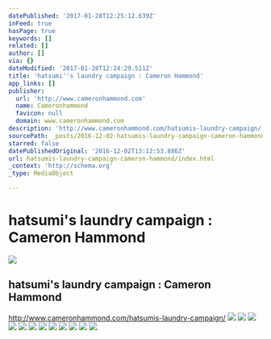 ```yaml
---
datePublished: '2017-01-28T12:25:12.639Z'
inFeed: true
hasPage: true
keywords: []
related: []
author: []
via: {}
dateModified: '2017-01-28T12:24:29.511Z'
title: 'hatsumi''s laundry campaign : Cameron Hammond'
app_links: []
publisher:
  url: 'http://www.cameronhammond.com'
  name: Cameronhammond
  favicon: null
  domain: www.cameronhammond.com
description: 'http://www.cameronhammond.com/hatsumis-laundry-campaign/'
sourcePath: _posts/2016-12-02-hatsumis-laundry-campaign-cameron-hammond.md
starred: false
datePublishedOriginal: '2016-12-02T13:12:53.886Z'
url: hatsumis-laundry-campaign-cameron-hammond/index.html
_context: 'http://schema.org'
_type: MediaObject

---
```

# hatsumi's laundry campaign : Cameron Hammond

<article style=""><img src="https://s3-us-west-2.amazonaws.com/the-grid-img/p/e77163430887b4e0bcd658d92c81bf7a622bdf32.jpg" /><h1>hatsumi's laundry campaign : Cameron Hammond</h1></article>

http://www.cameronhammond.com/hatsumis-laundry-campaign/
![](https://the-grid-user-content.s3-us-west-2.amazonaws.com/4de1b20b-892a-4b5d-ab1d-034d5ddf7272.jpg)
![](https://the-grid-user-content.s3-us-west-2.amazonaws.com/57362002-5080-460c-b417-0519a6df98d3.jpg)
![](https://the-grid-user-content.s3-us-west-2.amazonaws.com/5d530793-de03-4648-87b6-68d7d5cbae94.jpg)
![](https://the-grid-user-content.s3-us-west-2.amazonaws.com/6ba93662-8440-49de-a5a1-abb2cacfa012.jpg)
![](https://the-grid-user-content.s3-us-west-2.amazonaws.com/ae1b7208-34dc-421d-ac72-b05558290bda.jpg)
![](https://the-grid-user-content.s3-us-west-2.amazonaws.com/712ef757-9d9b-47bd-b99c-7ac27c8d5ba9.jpg)
![](https://the-grid-user-content.s3-us-west-2.amazonaws.com/a7186a93-dbb7-4b1a-a076-39bea9f4b6b5.jpg)
![](https://the-grid-user-content.s3-us-west-2.amazonaws.com/0201dcc1-0b4e-43b6-abb3-a065c6c4c7eb.jpg)
![](https://the-grid-user-content.s3-us-west-2.amazonaws.com/996f04b6-b963-4f10-b968-b038fe84c292.jpg)
![](https://the-grid-user-content.s3-us-west-2.amazonaws.com/7c052bf9-4146-434e-a484-b5d42e12bb6b.jpg)
![](https://the-grid-user-content.s3-us-west-2.amazonaws.com/2eee0221-5639-4778-9785-cf24a981b7ae.jpg)
![](https://the-grid-user-content.s3-us-west-2.amazonaws.com/9b54baca-50f3-43ee-a654-b38165dc9cf4.jpg)